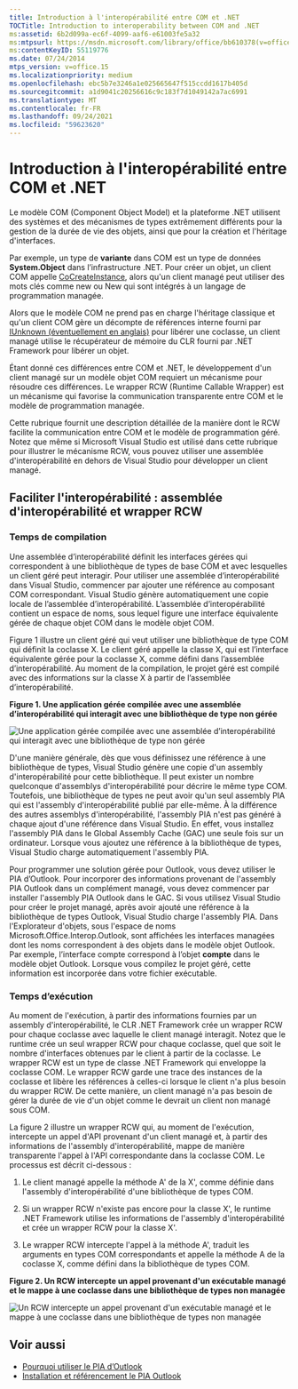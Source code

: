 ```yaml
---
title: Introduction à l'interopérabilité entre COM et .NET
TOCTitle: Introduction to interoperability between COM and .NET
ms:assetid: 6b2d099a-ec6f-4099-aaf6-e61003fe5a32
ms:mtpsurl: https://msdn.microsoft.com/library/office/bb610378(v=office.15)
ms:contentKeyID: 55119776
ms.date: 07/24/2014
mtps_version: v=office.15
ms.localizationpriority: medium
ms.openlocfilehash: ebc5b7e3246a1e025665647f515ccdd1617b405d
ms.sourcegitcommit: a1d9041c20256616c9c183f7d1049142a7ac6991
ms.translationtype: MT
ms.contentlocale: fr-FR
ms.lasthandoff: 09/24/2021
ms.locfileid: "59623620"
---
```

# <a name="introduction-to-interoperability-between-com-and-net"></a>Introduction à l'interopérabilité entre COM et .NET

Le modèle COM (Component Object Model) et la plateforme .NET utilisent des systèmes et des mécanismes de types extrêmement différents pour la gestion de la durée de vie des objets, ainsi que pour la création et l'héritage d'interfaces. 

Par exemple, un type de **variante** dans COM est un type de données **System.Object** dans l’infrastructure .NET. Pour créer un objet, un client COM appelle [CoCreateInstance](https://docs.microsoft.com/windows/desktop/api/combaseapi/nf-combaseapi-cocreateinstance), alors qu'un client managé peut utiliser des mots clés comme new ou New qui sont intégrés à un langage de programmation managée. 

Alors que le modèle COM ne prend pas en charge l'héritage classique et qu'un client COM gère un décompte de références interne fourni par [IUnknown (éventuellement en anglais)](https://docs.microsoft.com/windows/desktop/api/unknwn/nn-unknwn-iunknown) pour libérer une coclasse, un client managé utilise le récupérateur de mémoire du CLR fourni par .NET Framework pour libérer un objet. 

Étant donné ces différences entre COM et .NET, le développement d'un client managé sur un modèle objet COM requiert un mécanisme pour résoudre ces différences. Le wrapper RCW (Runtime Callable Wrapper) est un mécanisme qui favorise la communication transparente entre COM et le modèle de programmation managée.

Cette rubrique fournit une description détaillée de la manière dont le RCW facilite la communication entre COM et le modèle de programmation géré. Notez que même si Microsoft Visual Studio est utilisé dans cette rubrique pour illustrer le mécanisme RCW, vous pouvez utiliser une assemblée d'interopérabilité en dehors de Visual Studio pour développer un client managé.

## <a name="facilitating-interoperability-the-interop-assembly-and-rcw"></a>Faciliter l'interopérabilité : assemblée d'interopérabilité et wrapper RCW

### <a name="compile-time"></a>Temps de compilation

Une assemblée d’interopérabilité définit les interfaces gérées qui correspondent à une bibliothèque de types de base COM et avec lesquelles un client géré peut interagir. Pour utiliser une assemblée d’interopérabilité dans Visual Studio, commencer par ajouter une référence au composant COM correspondant. Visual Studio génère automatiquement une copie locale de l’assemblée d’interopérabilité. L’assemblée d’interopérabilité contient un espace de noms, sous lequel figure une interface équivalente gérée de chaque objet COM dans le modèle objet COM. 

Figure 1 illustre un client géré qui veut utiliser une bibliothèque de type COM qui définit la coclasse X. Le client géré appelle la classe X, qui est l’interface équivalente gérée pour la coclasse X, comme défini dans l’assemblée d’interopérabilité. Au moment de la compilation, le projet géré est compilé avec des informations sur la classe X à partir de l’assemblée d’interopérabilité.

**Figure 1. Une application gérée compilée avec une assemblée d’interopérabilité qui interagit avec une bibliothèque de type non gérée**

![Une application gérée compilée avec une assemblée d’interopérabilité qui interagit avec une bibliothèque de type non gérée](media/pia-unmanaged-type-library.gif)
  
D'une manière générale, dès que vous définissez une référence à une bibliothèque de types, Visual Studio génère une copie d'un assembly d'interopérabilité pour cette bibliothèque. Il peut exister un nombre quelconque d'assemblys d'interopérabilité pour décrire le même type COM. Toutefois, une bibliothèque de types ne peut avoir qu'un seul assembly PIA qui est l'assembly d'interopérabilité publié par elle-même. À la différence des autres assemblys d'interopérabilité, l'assembly PIA n'est pas généré à chaque ajout d'une référence dans Visual Studio. En effet, vous installez l'assembly PIA dans le Global Assembly Cache (GAC) une seule fois sur un ordinateur. Lorsque vous ajoutez une référence à la bibliothèque de types, Visual Studio charge automatiquement l'assembly PIA.

Pour programmer une solution gérée pour Outlook, vous devez utiliser le PIA d’Outlook. Pour incorporer des informations provenant de l'assembly PIA Outlook dans un complément managé, vous devez commencer par installer l'assembly PIA Outlook dans le GAC. Si vous utilisez Visual Studio pour créer le projet managé, après avoir ajouté une référence à la bibliothèque de types Outlook, Visual Studio charge l'assembly PIA. Dans l'Explorateur d'objets, sous l'espace de noms Microsoft.Office.Interop.Outlook, sont affichées les interfaces managées dont les noms correspondent à des objets dans le modèle objet Outlook. Par exemple, l’interface compte correspond à l’objet **compte** dans le modèle objet Outlook. Lorsque vous compilez le projet géré, cette information est incorporée dans votre fichier exécutable.

### <a name="run-time"></a>Temps d’exécution

Au moment de l'exécution, à partir des informations fournies par un assembly d'interopérabilité, le CLR .NET Framework crée un wrapper RCW pour chaque coclasse avec laquelle le client managé interagit. Notez que le runtime crée un seul wrapper RCW pour chaque coclasse, quel que soit le nombre d'interfaces obtenues par le client à partir de la coclasse. Le wrapper RCW est un type de classe .NET Framework qui enveloppe la coclasse COM. Le wrapper RCW garde une trace des instances de la coclasse et libère les références à celles-ci lorsque le client n'a plus besoin du wrapper RCW. De cette manière, un client managé n'a pas besoin de gérer la durée de vie d'un objet comme le devrait un client non managé sous COM.

La figure 2 illustre un wrapper RCW qui, au moment de l'exécution, intercepte un appel d'API provenant d'un client managé et, à partir des informations de l'assembly d'interopérabilité, mappe de manière transparente l'appel à l'API correspondante dans la coclasse COM. Le processus est décrit ci-dessous :

1.  Le client managé appelle la méthode A' de la X', comme définie dans l'assembly d'interopérabilité d'une bibliothèque de types COM.

2.  Si un wrapper RCW n'existe pas encore pour la classe X', le runtime .NET Framework utilise les informations de l'assembly d'interopérabilité et crée un wrapper RCW pour la classe X'.

3.  Le wrapper RCW intercepte l'appel à la méthode A', traduit les arguments en types COM correspondants et appelle la méthode A de la coclasse X, comme défini dans la bibliothèque de types COM.

**Figure 2. Un RCW intercepte un appel provenant d'un exécutable managé et le mappe à une coclasse dans une bibliothèque de types non managée**

![Un RCW intercepte un appel provenant d'un exécutable managé et le mappe à une coclasse dans une bibliothèque de types non managée](media/pia-unmanaged-type-library-2.gif)
  

## <a name="see-also"></a>Voir aussi

- [Pourquoi utiliser le PIA d’Outlook](why-use-the-outlook-pia.md)
- [Installation et référencement le PIA Outlook](installing-and-referencing-the-outlook-pia.md)

